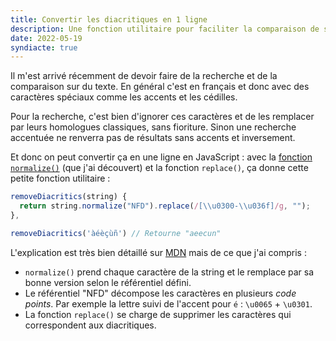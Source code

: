 ```yaml
---
title: Convertir les diacritiques en 1 ligne
description: Une fonction utilitaire pour faciliter la comparaison de strings avec ou sans diacritiques
date: 2022-05-19
syndiacte: true
---
```


Il m'est arrivé récemment de devoir faire de la recherche et de la comparaison sur du texte. En général c'est en français et donc avec des caractères spéciaux comme les accents et les cédilles.

Pour la recherche, c'est bien d'ignorer ces caractères et de les remplacer par leurs homologues classiques, sans fioriture. Sinon une recherche accentuée ne renverra pas de résultats sans accents et inversement.

Et donc on peut convertir ça en une ligne en JavaScript : avec la [fonction `normalize()`](https://developer.mozilla.org/en-US/docs/Web/JavaScript/Reference/Global_Objects/String/normalize) (que j'ai découvert) et la fonction `replace()`, ça donne cette petite fonction utilitaire :

```javascript
removeDiacritics(string) {
  return string.normalize("NFD").replace(/[\\u0300-\\u036f]/g, "");
},

removeDiacritics('àéèçùñ') // Retourne "aeecun"
```

L'explication est très bien détaillé sur [MDN](https://developer.mozilla.org/en-US/docs/Web/JavaScript/Reference/Global_Objects/String/normalize#description) mais de ce que j'ai compris :
- `normalize()` prend chaque caractère de la string et le remplace par sa bonne version selon le référentiel défini.
- Le référentiel "NFD" décompose les caractères en plusieurs *code points*. Par exemple la lettre suivi de l'accent pour `é` : `\u0065` + `\u0301`.
- La fonction `replace()` se charge de supprimer les caractères qui correspondent aux diacritiques.